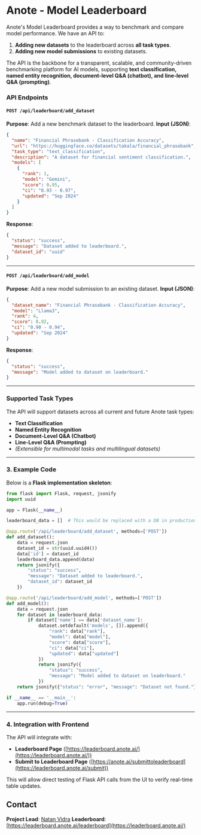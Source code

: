 # Anote - Model Leaderboard

Anote's Model Leaderboard provides a way to benchmark and compare model performance. We have an API to:
1. **Adding new datasets** to the leaderboard across **all task types**.
2. **Adding new model submissions** to existing datasets.

The API is the backbone for a transparent, scalable, and community-driven benchmarking platform for AI models, supporting **text classification, named entity recognition, document-level Q&A (chatbot), and line-level Q&A (prompting)**.


### API Endpoints

#### `POST /api/leaderboard/add_dataset`
**Purpose**: Add a new benchmark dataset to the leaderboard.
**Input (JSON)**:
```json
{
  "name": "Financial Phrasebank - Classification Accuracy",
  "url": "https://huggingface.co/datasets/takala/financial_phrasebank",
  "task_type": "text_classification",
  "description": "A dataset for financial sentiment classification.",
  "models": [
    {
      "rank": 1,
      "model": "Gemini",
      "score": 0.95,
      "ci": "0.93 - 0.97",
      "updated": "Sep 2024"
    }
  ]
}
```
**Response**:
```json
{
  "status": "success",
  "message": "Dataset added to leaderboard.",
  "dataset_id": "uuid"
}
```

---

#### `POST /api/leaderboard/add_model`
**Purpose**: Add a new model submission to an existing dataset.
**Input (JSON)**:
```json
{
  "dataset_name": "Financial Phrasebank - Classification Accuracy",
  "model": "Llama3",
  "rank": 4,
  "score": 0.92,
  "ci": "0.90 - 0.94",
  "updated": "Sep 2024"
}
```
**Response**:
```json
{
  "status": "success",
  "message": "Model added to dataset on leaderboard."
}
```

---

### Supported Task Types
The API will support datasets across all current and future Anote task types:
- **Text Classification**
- **Named Entity Recognition**
- **Document-Level Q&A (Chatbot)**
- **Line-Level Q&A (Prompting)**
- *(Extensible for multimodal tasks and multilingual datasets)*

---

### 3. Example Code
Below is a **Flask implementation skeleton**:

```python
from flask import Flask, request, jsonify
import uuid

app = Flask(__name__)

leaderboard_data = []  # This would be replaced with a DB in production

@app.route('/api/leaderboard/add_dataset', methods=['POST'])
def add_dataset():
    data = request.json
    dataset_id = str(uuid.uuid4())
    data['id'] = dataset_id
    leaderboard_data.append(data)
    return jsonify({
        "status": "success",
        "message": "Dataset added to leaderboard.",
        "dataset_id": dataset_id
    })

@app.route('/api/leaderboard/add_model', methods=['POST'])
def add_model():
    data = request.json
    for dataset in leaderboard_data:
        if dataset['name'] == data['dataset_name']:
            dataset.setdefault('models', []).append({
                "rank": data["rank"],
                "model": data["model"],
                "score": data["score"],
                "ci": data["ci"],
                "updated": data["updated"]
            })
            return jsonify({
                "status": "success",
                "message": "Model added to dataset on leaderboard."
            })
    return jsonify({"status": "error", "message": "Dataset not found."}), 404

if __name__ == '__main__':
    app.run(debug=True)
```

---

### 4. Integration with Frontend
The API will integrate with:
- **Leaderboard Page** ([https://leaderboard.anote.ai/](https://leaderboard.anote.ai/))
- **Submit to Leaderboard Page** ([https://anote.ai/submittoleaderboard](https://leaderboard.anote.ai/submit))

This will allow direct testing of Flask API calls from the UI to verify real-time table updates.

## Contact
**Project Lead**: [Natan Vidra](malito:nvidra@anote.ai)
**Leaderboard**: [https://leaderboard.anote.ai/leaderboard](https://leaderboard.anote.ai/)
